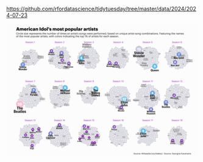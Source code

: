 https://github.com/rfordatascience/tidytuesday/tree/master/data/2024/2024-07-23

![](plots/idol.png)
